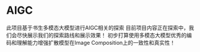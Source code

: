 # AIGC
此项目基于书生多模态大模型进行AIGC相关的探索
目前项目内容正在探索中，我们会尽快展示我们的探索路线和展示效果！
初步打算使用多模态大模型优秀的编码和理解能力增强扩散模型在Image Composition上的一致性和真实性！
